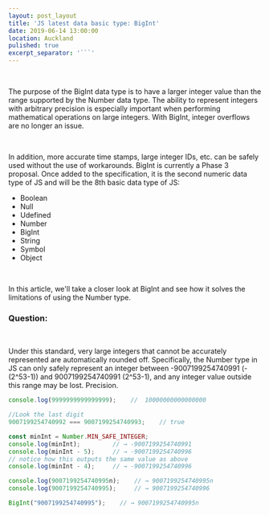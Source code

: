 ```yaml
---
layout: post_layout
title: 'JS latest data basic type: BigInt'
date: 2019-06-14 13:00:00
location: Auckland
pulished: true
excerpt_separator: '```'
---
```


&nbsp;

The purpose of the BigInt data type is to have a larger integer value than the range supported by the Number data type. The ability to represent integers with arbitrary precision is especially important when performing mathematical operations on large integers. With BigInt, integer overflows are no longer an issue.

&nbsp;

In addition, more accurate time stamps, large integer IDs, etc. can be safely used without the use of workarounds. BigInt is currently a Phase 3 proposal. Once added to the specification, it is the second numeric data type of JS and will be the 8th basic data type of JS:

* Boolean
* Null
* Udefined
* Number
* BigInt
* String
* Symbol
* Object

&nbsp;

In this article, we'll take a closer look at BigInt and see how it solves the limitations of using the Number type.

### Question:

&nbsp;

Under this standard, very large integers that cannot be accurately represented are automatically rounded off. Specifically, the Number type in JS can only safely represent an integer between -9007199254740991 (-(2^53-1)) and 9007199254740991 (2^53-1), and any integer value outside this range may be lost. Precision.
```javascript
console.log(9999999999999999);    //  10000000000000000
```
```javascript
//Look the last digit
9007199254740992 === 9007199254740993;    // true
```
```javascript
const minInt = Number.MIN_SAFE_INTEGER;	
console.log(minInt);         // → -9007199254740991	
console.log(minInt - 5);     // → -9007199254740996	
// notice how this outputs the same value as above	
console.log(minInt - 4);     // → -9007199254740996
```
```javascript
console.log(9007199254740995n);    // → 9007199254740995n	
console.log(9007199254740995);     // → 9007199254740996
```
```javascript
BigInt("9007199254740995");    // → 9007199254740995n
```
